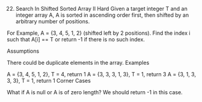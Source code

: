 22. Search In Shifted Sorted Array II
Hard
Given a target integer T and an integer array A, A is sorted in ascending order first, then shifted by an arbitrary number of positions.

For Example, A = {3, 4, 5, 1, 2} (shifted left by 2 positions). Find the index i such that A[i] == T or return -1 if there is no such index.

Assumptions

There could be duplicate elements in the array.
Examples

A = {3, 4, 5, 1, 2}, T = 4, return 1
A = {3, 3, 3, 1, 3}, T = 1, return 3
A = {3, 1, 3, 3, 3}, T = 1, return 1
​Corner Cases

What if A is null or A is of zero length? We should return -1 in this case.
